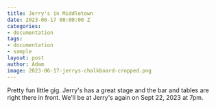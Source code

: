 ```yaml
---
title: Jerry's in Middletown
date: 2023-06-17 00:00:00 Z
categories:
- documentation
tags:
- documentation
- sample
layout: post
author: Adam
image: 2023-06-17-jerrys-chalkboard-cropped.png
---
```


Pretty fun little gig.  Jerry's has a great stage and the bar and tables are right there in front.  We'll be at Jerry's again on Sept 22, 2023 at 7pm.
